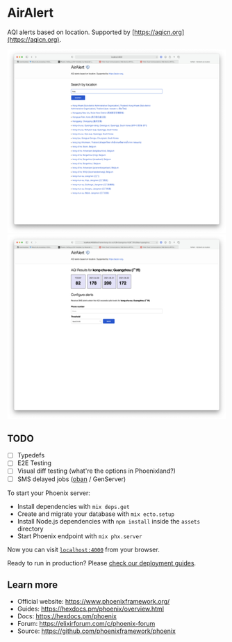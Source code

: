 # AirAlert

AQI alerts based on location. Supported by [https://aqicn.org](https://aqicn.org).

![search](/search.png)
![results_and_alert](/results_and_alert.png)

## TODO

- [ ] Typedefs
- [ ] E2E Testing
- [ ] Visual diff testing (what're the options in Phoenixland?)
- [ ] SMS delayed jobs ([oban](https://github.com/sorentwo/oban) / GenServer)

To start your Phoenix server:

  * Install dependencies with `mix deps.get`
  * Create and migrate your database with `mix ecto.setup`
  * Install Node.js dependencies with `npm install` inside the `assets` directory
  * Start Phoenix endpoint with `mix phx.server`

Now you can visit [`localhost:4000`](http://localhost:4000) from your browser.

Ready to run in production? Please [check our deployment guides](https://hexdocs.pm/phoenix/deployment.html).
## Learn more

  * Official website: https://www.phoenixframework.org/
  * Guides: https://hexdocs.pm/phoenix/overview.html
  * Docs: https://hexdocs.pm/phoenix
  * Forum: https://elixirforum.com/c/phoenix-forum
  * Source: https://github.com/phoenixframework/phoenix
